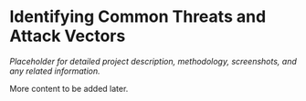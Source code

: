 # Identifying Common Threats and Attack Vectors

*Placeholder for detailed project description, methodology, screenshots, and any related information.*

More content to be added later.

